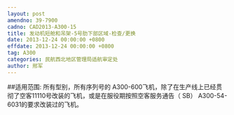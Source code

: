 ```yaml
---
layout: post
amendno: 39-7900
cadno: CAD2013-A300-15
title: 发动机短舱和吊架-5号肋下部区域-检查/更换
date: 2013-12-24 00:00:00 +0800
effdate: 2013-12-24 00:00:00 +0800
tag: A300
categories: 民航西北地区管理局适航审定处
author: 邢军
---
```


##适用范围:
所有型别，所有序列号的 A300-600飞机，除了在生产线上已经贯彻了空客11110号改装的飞机，或是在服役期按照空客服务通告（ SB） A300-54-6031的要求改装过的飞机。


